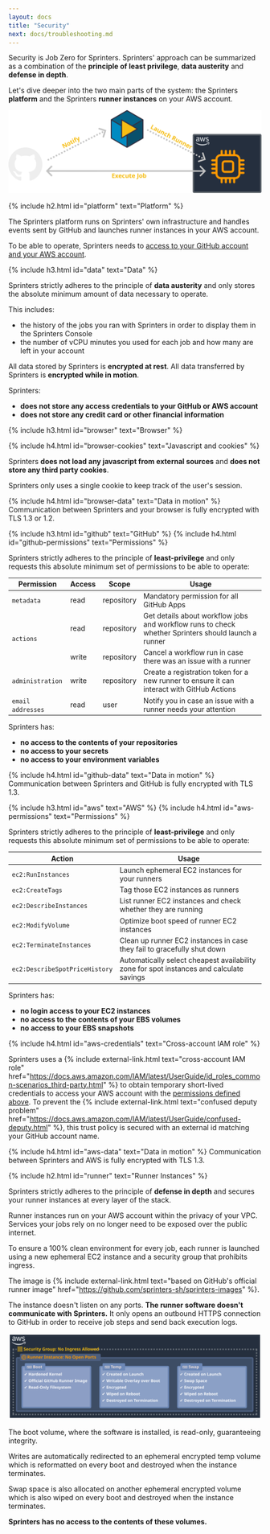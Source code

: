 ```yaml
---
layout: docs
title: "Security"
next: docs/troubleshooting.md
---
```


Security is Job Zero for Sprinters. Sprinters' approach can be summarized as a combination of the **principle of least privilege**, **data austerity** and **defense in depth**.

Let's dive deeper into the two main parts of the system: the Sprinters **platform** and the Sprinters **runner instances** on your AWS account.

![How Sprinters Works Diagram](/assets/overview.svg)

{% include h2.html id="platform" text="Platform" %}

The Sprinters platform runs on Sprinters' own infrastructure and handles events sent by GitHub and launches runner instances in your AWS account.

To be able to operate, Sprinters needs to [access to your GitHub account and your AWS account](/docs/setup).

{% include h3.html id="data" text="Data" %}

Sprinters strictly adheres to the principle of **data austerity** and only stores the absolute minimum amount of data necessary to operate.

This includes:
- the history of the jobs you ran with Sprinters in order to display them in the Sprinters Console
- the number of vCPU minutes you used for each job and how many are left in your account

All data stored by Sprinters is **encrypted at rest**. All data transferred by Sprinters is **encrypted while in motion**.

Sprinters:
- **does not store any access credentials to your GitHub or AWS account**
- **does not store any credit card or other financial information**

{% include h3.html id="browser" text="Browser" %}

{% include h4.html id="browser-cookies" text="Javascript and cookies" %}

Sprinters **does not load any javascript from external sources** and **does not store any third party cookies**.

Sprinters only uses a single cookie to keep track of the user's session.

{% include h4.html id="browser-data" text="Data in motion" %}
Communication between Sprinters and your browser is fully encrypted with TLS 1.3 or 1.2.

{% include h3.html id="github" text="GitHub" %}
{% include h4.html id="github-permissions" text="Permissions" %}

Sprinters strictly adheres to the principle of **least-privilege** and only requests this absolute minimum set of permissions to be able to operate:
<div class="table-responsive">
    <table class="table table-bordered">
        <thead>
        <tr class="table-active">
            <th>Permission</th>
            <th>Access</th>
            <th>Scope</th>
            <th>Usage</th>
        </tr>
        </thead>
        <tbody>
        <tr>
            <td><code>metadata</code></td>
            <td>read</td>
            <td>repository</td>
            <td>Mandatory permission for all GitHub Apps</td>
        </tr>
        <tr>
            <td rowspan="2"><code>actions</code></td>
            <td>read</td>
            <td>repository</td>
            <td>Get details about workflow jobs and workflow runs to check whether Sprinters should launch a runner</td>
        </tr>
        <tr>
            <td>write</td>
            <td>repository</td>
            <td>Cancel a workflow run in case there was an issue with a runner</td>
        </tr>
        <tr>
            <td><code>administration</code></td>
            <td>write</td>
            <td>repository</td>
            <td>Create a registration token for a new runner to ensure it can interact with GitHub Actions</td>
        </tr>
        <tr>
            <td><code class="text-nowrap">email addresses</code></td>
            <td>read</td>
            <td>user</td>
            <td>Notify you in case an issue with a runner needs your attention</td>
        </tr>
        </tbody>
    </table>
</div>

Sprinters has:
- **no access to the contents of your repositories**
- **no access to your secrets**
- **no access to your environment variables**

{% include h4.html id="github-data" text="Data in motion" %}
Communication between Sprinters and GitHub is fully encrypted with TLS 1.3.

{% include h3.html id="aws" text="AWS" %}
{% include h4.html id="aws-permissions" text="Permissions" %}

Sprinters strictly adheres to the principle of **least-privilege** and only requests this absolute minimum set of permissions to be able to operate:
<div class="table-responsive">
    <table class="table table-bordered">
        <thead>
        <tr class="table-active">
            <th>Action</th>
            <th>Usage</th>
        </tr>
        </thead>
        <tbody>
        <tr>
            <td><code>ec2:RunInstances</code></td>
            <td>Launch ephemeral EC2 instances for your runners</td>
        </tr>
        <tr>
            <td><code>ec2:CreateTags</code></td>
            <td>Tag those EC2 instances as runners</td>
        </tr>
        <tr>
            <td><code>ec2:DescribeInstances</code></td>
            <td>List runner EC2 instances and check whether they are running</td>
        </tr>
        <tr>
            <td><code>ec2:ModifyVolume</code></td>
            <td>Optimize boot speed of runner EC2 instances</td>
        </tr>
        <tr>
            <td><code>ec2:TerminateInstances</code></td>
            <td>Clean up runner EC2 instances in case they fail to gracefully shut down</td>
        </tr>
        <tr>
            <td><code>ec2:DescribeSpotPriceHistory</code></td>
            <td>Automatically select cheapest availability zone for spot instances and calculate savings</td>
        </tr>
        </tbody>
    </table>
</div>

Sprinters has:
- **no login access to your EC2 instances**
- **no access to the contents of your EBS volumes**
- **no access to your EBS snapshots**

{% include h4.html id="aws-credentials" text="Cross-account IAM role" %}

Sprinters uses a
{% include external-link.html text="cross-account IAM role" href="https://docs.aws.amazon.com/IAM/latest/UserGuide/id_roles_common-scenarios_third-party.html" %} to
obtain temporary short-lived credentials to access your AWS account with the [permissions defined above](#aws-permissions). To prevent the
{% include external-link.html text="confused deputy problem" href="https://docs.aws.amazon.com/IAM/latest/UserGuide/confused-deputy.html" %},
this trust policy is secured with an external id matching your GitHub account name.

{% include h4.html id="aws-data" text="Data in motion" %}
Communication between Sprinters and AWS is fully encrypted with TLS 1.3.

{% include h2.html id="runner" text="Runner Instances" %}

Sprinters strictly adheres to the principle of **defense in depth** and secures your runner instances at every layer of the stack.

Runner instances run on your AWS account within the privacy of your VPC.
Services your jobs rely on no longer need to be exposed over the public internet.

To ensure a 100% clean environment for every job, each runner is launched using a new ephemeral EC2 instance and a security group that prohibits ingress.

The image is
{% include external-link.html text="based on GitHub's official runner image" href="https://github.com/sprinters-sh/sprinters-images" %}.

The instance doesn't listen on any ports. **The runner software doesn't communicate with Sprinters.**
It only opens an outbound HTTPS connection to GitHub in order to receive job steps and send back execution logs.

![Runner Instance Diagram](/assets/runner.svg)

The boot volume, where the software is installed, is read-only, guaranteeing integrity.

Writes are automatically redirected to an ephemeral encrypted temp volume which is reformatted on every boot and destroyed when the instance terminates.

Swap space is also allocated on another ephemeral encrypted volume which is also wiped on every boot and destroyed when the instance terminates.

**Sprinters has no access to the contents of these volumes.**
